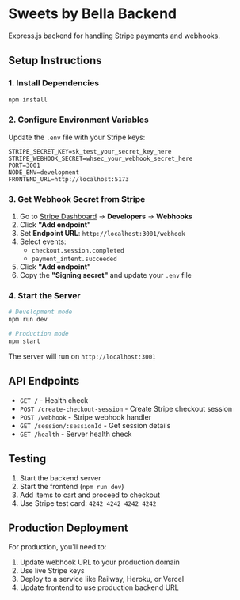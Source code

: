 # Sweets by Bella Backend

Express.js backend for handling Stripe payments and webhooks.

## Setup Instructions

### 1. Install Dependencies

```bash
npm install
```

### 2. Configure Environment Variables

Update the `.env` file with your Stripe keys:

```env
STRIPE_SECRET_KEY=sk_test_your_secret_key_here
STRIPE_WEBHOOK_SECRET=whsec_your_webhook_secret_here
PORT=3001
NODE_ENV=development
FRONTEND_URL=http://localhost:5173
```

### 3. Get Webhook Secret from Stripe

1. Go to [Stripe Dashboard](https://dashboard.stripe.com) → **Developers** → **Webhooks**
2. Click **"Add endpoint"**
3. Set **Endpoint URL**: `http://localhost:3001/webhook`
4. Select events:
   - `checkout.session.completed`
   - `payment_intent.succeeded`
5. Click **"Add endpoint"**
6. Copy the **"Signing secret"** and update your `.env` file

### 4. Start the Server

```bash
# Development mode
npm run dev

# Production mode
npm start
```

The server will run on `http://localhost:3001`

## API Endpoints

- `GET /` - Health check
- `POST /create-checkout-session` - Create Stripe checkout session
- `POST /webhook` - Stripe webhook handler
- `GET /session/:sessionId` - Get session details
- `GET /health` - Server health check

## Testing

1. Start the backend server
2. Start the frontend (`npm run dev`)
3. Add items to cart and proceed to checkout
4. Use Stripe test card: `4242 4242 4242 4242`

## Production Deployment

For production, you'll need to:

1. Update webhook URL to your production domain
2. Use live Stripe keys
3. Deploy to a service like Railway, Heroku, or Vercel
4. Update frontend to use production backend URL
